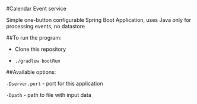 #Calendar Event service

Simple one-button configurable Spring Boot Application, uses Java only for processing events, no datastore

##To run the program:

- Clone this repository

- `./gradlew bootRun`

##Available options:

`-Dserver.port` - port for this application

`-Dpath` - path to file with input data